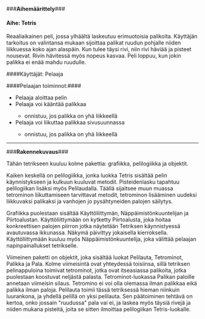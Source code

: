 ###**Aihemäärittely**###

#### Aihe:  Tetris
Reaaliaikainen peli, jossa ylhäältä laskeutuu erimuotoisia palikoita. Käyttäjän tarkoitus on valintansa mukaan sijoittaa palikat ruudun pohjalle niiden liikkuessa koko ajan alaspäin. Kun tulee täysi rivi, niin rivi häviää ja pisteet nousevat. Rivin hävitessä myös nopeus kasvaa. Peli loppuu, kun jokin palikka ei enää mahdu ruudulle. 

####Käyttäjät:  Pelaaja

####Pelaajan toiminnot:####
<ul>
 <li>Pelaaja aloittaa pelin</li>
 <li>Pelaaja voi kääntää palikkaa</li>
 <ul>
 <li>onnistuu, jos palikka on yhä liikkeellä</li> </ul>
 <li>Pelaaja voi liikuttaa palikkaa sivusuunnassa</li>
 <ul>
 <li>onnistuu, jos palikka on yhä liikkeellä</li> </ul>
 </ul>

---

###**Rakennekuvaus**###

Tähän tetrikseen kuuluu kolme pakettia: grafiikka, pelilogiikka ja objektit. 

Kaiken keskellä on pelilogiikka, jonka luokka Tetris sisältää pelin käynnistykseen ja kulkuun kuuluvat metodit. Pisteidenlasku tapahtuu pelilogiikan lisäksi myös Pelilaudalla. Täällä sijaitsee muun muassa tetrominon liikuttamiseen tarvittavat metodit, tetrominon lisääminen uudeksi liikkuvaksi palikaksi ja vanhojen jo pysähtyneiden palojen säilytys. 

Grafiikka puolestaan sisältää Käyttöliittymän, Näppäimistönkuuntelijan ja Piirtoalustan. Käyttöliittymään on kytketty Piirtoalusta, joka hoitaa konkreettisen palojen piirron jotka näytetään Tetriksen käynnistyessä avautuvassa ikkunassa. Näkymä päivittyy jokaisella kierroksella. Käyttöliittymään kuuluu myös Näppäimistönkuuntelija, joka välittää pelaajan napinpainallukset tetrikselle. 

Viimeinen paketti on objektit, joka sisältää luokat Pelilauta, Tetrominot, Palikka ja Pala. Kolme viimeisintä ovat yhteydessä toisiinsa, sillä tetriksen pelinappuloina toimivat tetrominot, jotka ovat itseasiassa palikoita, jotka puolestaan koostuvat neljästä palasta. Tetrominot-luokassa Palikan paloille annetaan viimeisin silaus. Tetromino ei voi olla olemassa ilman palikkaa eikä palikka ilman paloja. 
Pelilauta toimii tässä tetriksessä hieman niinkuin luurankona, ja yhdellä pelillä on yksi pelilauta. Sen päätoiminen tehtävä on kertoa, onko jossain "ruudussa" pala vai ei, ja laskea myös täysiä rivejä ja niiden mukana pisteitä, joita se sitten ilmoittaa pelilogiikan Tetris-luokalle. 
